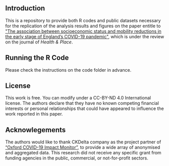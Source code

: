 ## Introduction
This is a repository to provide both R codes and public datasets necessary for the replication of the analysis results and figures on the paper entitle to ["The association between socioeconomic status and mobility reductions in the early stage of England’s COVID-19 pandemic"](https://www.medrxiv.org/content/10.1101/2020.10.28.20221770v1), which is under the review on the journal of *Health & Place*.

## Running the R Code
Please check the instructions on the code folder in advance.

## License
This work is free. You can modify under a CC-BY-ND 4.0 International license. The authors declare that they have no known competing financial interests or personal relationships that could have appeared to influence the work reported in this paper.

## Acknowlegements
The authors would like to thank CKDelta company as the project partner of [“Oxford COVID-19 Impact Monitor”](https://www.oxford-covid-19.com), to provide a wide array of anonymised and aggregated data. This research did not receive any specific grant from funding agencies in the public, commercial, or not-for-profit sectors.
